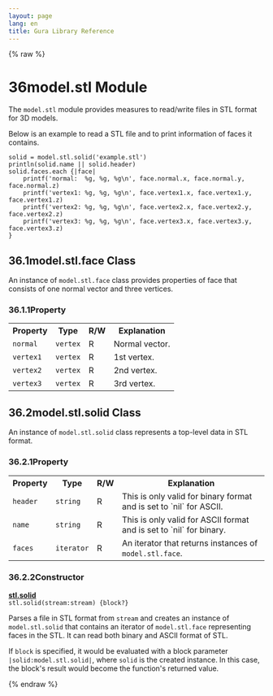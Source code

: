 ```yaml
---
layout: page
lang: en
title: Gura Library Reference
---
```


{% raw %}
<h1><span class="caption-index-1">36</span><a name="anchor-36"></a>model.stl Module</h1>
<p>
The <code>model.stl</code> module provides measures to read/write files in STL format for 3D models.
</p>
<p>
Below is an example to read a STL file and to print information of faces it contains.
</p>
<pre><code>solid = model.stl.solid('example.stl')
println(solid.name || solid.header)
solid.faces.each {|face|
    printf('normal:  %g, %g, %g\n', face.normal.x, face.normal.y, face.normal.z)
    printf('vertex1: %g, %g, %g\n', face.vertex1.x, face.vertex1.y, face.vertex1.z)
    printf('vertex2: %g, %g, %g\n', face.vertex2.x, face.vertex2.y, face.vertex2.z)
    printf('vertex3: %g, %g, %g\n', face.vertex3.x, face.vertex3.y, face.vertex3.z)
}
</code></pre>
<h2><span class="caption-index-2">36.1</span><a name="anchor-36-1"></a>model.stl.face Class</h2>
<p>
An instance of <code>model.stl.face</code> class provides properties of face that consists of one normal vector and three vertices.
</p>
<h3><span class="caption-index-3">36.1.1</span><a name="anchor-36-1-1"></a>Property</h3>
<p>
<table>
<tr>
<th>
Property</th>
<th>
Type</th>
<th>
R/W</th>
<th>
Explanation</th>
</tr>


<tr>
<td>
<code>normal</code></td>
<td>
<code>vertex</code></td>
<td>
R</td>

<td>
Normal vector.</td>
</tr>


<tr>
<td>
<code>vertex1</code></td>
<td>
<code>vertex</code></td>
<td>
R</td>

<td>
1st vertex.</td>
</tr>


<tr>
<td>
<code>vertex2</code></td>
<td>
<code>vertex</code></td>
<td>
R</td>

<td>
2nd vertex.</td>
</tr>


<tr>
<td>
<code>vertex3</code></td>
<td>
<code>vertex</code></td>
<td>
R</td>

<td>
3rd vertex.</td>
</tr>


</table>

</p>
<h2><span class="caption-index-2">36.2</span><a name="anchor-36-2"></a>model.stl.solid Class</h2>
<p>
An instance of <code>model.stl.solid</code> class represents a top-level data in STL format.
</p>
<h3><span class="caption-index-3">36.2.1</span><a name="anchor-36-2-1"></a>Property</h3>
<p>
<table>
<tr>
<th>
Property</th>
<th>
Type</th>
<th>
R/W</th>
<th>
Explanation</th>
</tr>


<tr>
<td>
<code>header</code></td>
<td>
<code>string</code></td>
<td>
R</td>

<td>
This is only valid for binary format and is set to `nil` for ASCII.</td>
</tr>


<tr>
<td>
<code>name</code></td>
<td>
<code>string</code></td>
<td>
R</td>

<td>
This is only valid for ASCII format and is set to `nil` for binary.</td>
</tr>


<tr>
<td>
<code>faces</code></td>
<td>
<code>iterator</code></td>
<td>
R</td>

<td>
An iterator that returns instances of <code>model.stl.face</code>.</td>
</tr>


</table>

</p>
<h3><span class="caption-index-3">36.2.2</span><a name="anchor-36-2-2"></a>Constructor</h3>
<p>
<div><strong style="text-decoration:underline">stl.solid</strong></div>
<div style="margin-bottom:1em"><code>stl.solid(stream:stream) {block?}</code></div>
Parses a file in STL format from <code>stream</code> and creates an instance of <code>model.stl.solid</code> that contains an iterator of <code>model.stl.face</code> representing faces in the STL. It can read both binary and ASCII format of STL.
</p>
<p>
If <code>block</code> is specified, it would be evaluated with a block parameter <code>|solid:model.stl.solid|</code>, where <code>solid</code> is the created instance. In this case, the block's result would become the function's returned value.
</p>
<p />

{% endraw %}
